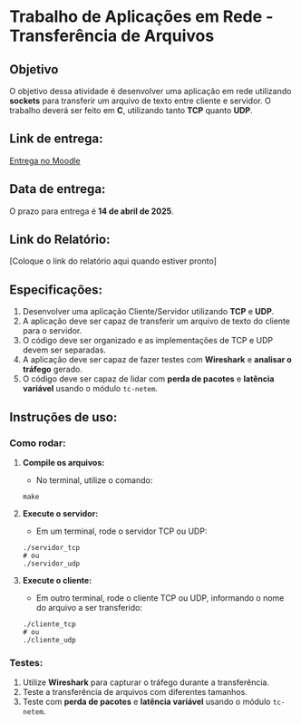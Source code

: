 # Trabalho de Aplicações em Rede - Transferência de Arquivos

## Objetivo
O objetivo dessa atividade é desenvolver uma aplicação em rede utilizando **sockets** para transferir um arquivo de texto entre cliente e servidor. O trabalho deverá ser feito em **C**, utilizando tanto **TCP** quanto **UDP**.

## Link de entrega:
[Entrega no Moodle](https://moodle.pucrs.br/mod/assign/view.php?id=3011122)

## Data de entrega:
O prazo para entrega é **14 de abril de 2025**.

## Link do Relatório:
[Coloque o link do relatório aqui quando estiver pronto]

## Especificações:
1. Desenvolver uma aplicação Cliente/Servidor utilizando **TCP** e **UDP**.
2. A aplicação deve ser capaz de transferir um arquivo de texto do cliente para o servidor.
3. O código deve ser organizado e as implementações de TCP e UDP devem ser separadas.
4. A aplicação deve ser capaz de fazer testes com **Wireshark** e **analisar o tráfego** gerado.
5. O código deve ser capaz de lidar com **perda de pacotes** e **latência variável** usando o módulo `tc-netem`.

## Instruções de uso:

### Como rodar:
1. **Compile os arquivos:**
   - No terminal, utilize o comando:
   ```
   make
   ```

2. **Execute o servidor:**
   - Em um terminal, rode o servidor TCP ou UDP:
   ```
   ./servidor_tcp
   # ou
   ./servidor_udp
   ```

3. **Execute o cliente:**
   - Em outro terminal, rode o cliente TCP ou UDP, informando o nome do arquivo a ser transferido:
   ```
   ./cliente_tcp
   # ou
   ./cliente_udp
   ```

### Testes:
1. Utilize **Wireshark** para capturar o tráfego durante a transferência.
2. Teste a transferência de arquivos com diferentes tamanhos.
3. Teste com **perda de pacotes** e **latência variável** usando o módulo `tc-netem`.
